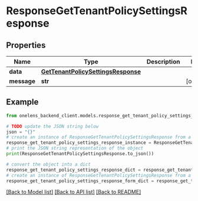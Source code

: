 # ResponseGetTenantPolicySettingsResponse


## Properties

Name | Type | Description | Notes
------------ | ------------- | ------------- | -------------
**data** | [**GetTenantPolicySettingsResponse**](GetTenantPolicySettingsResponse.md) |  | 
**message** | **str** |  | [optional] 

## Example

```python
from onelens_backend_client.models.response_get_tenant_policy_settings_response import ResponseGetTenantPolicySettingsResponse

# TODO update the JSON string below
json = "{}"
# create an instance of ResponseGetTenantPolicySettingsResponse from a JSON string
response_get_tenant_policy_settings_response_instance = ResponseGetTenantPolicySettingsResponse.from_json(json)
# print the JSON string representation of the object
print(ResponseGetTenantPolicySettingsResponse.to_json())

# convert the object into a dict
response_get_tenant_policy_settings_response_dict = response_get_tenant_policy_settings_response_instance.to_dict()
# create an instance of ResponseGetTenantPolicySettingsResponse from a dict
response_get_tenant_policy_settings_response_form_dict = response_get_tenant_policy_settings_response.from_dict(response_get_tenant_policy_settings_response_dict)
```
[[Back to Model list]](../README.md#documentation-for-models) [[Back to API list]](../README.md#documentation-for-api-endpoints) [[Back to README]](../README.md)



